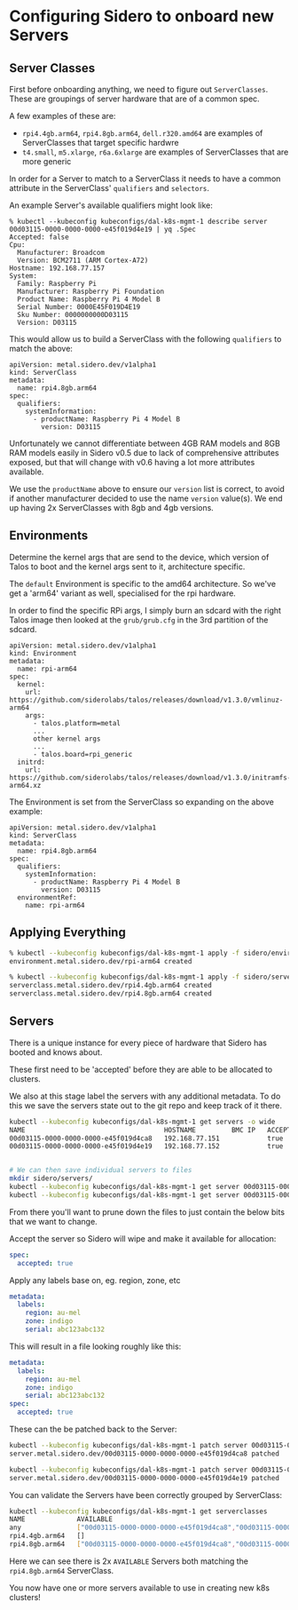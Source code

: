 # Configuring Sidero to onboard new Servers

## Server Classes
First before onboarding anything, we need to figure out `ServerClasses`. These are groupings of server hardware that are of a common spec.

A few examples of these are:
* `rpi4.4gb.arm64`, `rpi4.8gb.arm64`, `dell.r320.amd64` are examples of ServerClasses that target specific hardwre
* `t4.small`, `m5.xlarge`, `r6a.6xlarge` are examples of ServerClasses that are more generic

In order for a Server to match to a ServerClass it needs to have a common attribute in the ServerClass' `qualifiers` and `selectors`.

An example Server's available qualifiers might look like:
```
% kubectl --kubeconfig kubeconfigs/dal-k8s-mgmt-1 describe server 00d03115-0000-0000-0000-e45f019d4e19 | yq .Spec
Accepted: false
Cpu:
  Manufacturer: Broadcom
  Version: BCM2711 (ARM Cortex-A72)
Hostname: 192.168.77.157
System:
  Family: Raspberry Pi
  Manufacturer: Raspberry Pi Foundation
  Product Name: Raspberry Pi 4 Model B
  Serial Number: 0000E45F019D4E19
  Sku Number: 0000000000D03115
  Version: D03115
```

This would allow us to build a ServerClass with the following `qualifiers` to match the above:
```
apiVersion: metal.sidero.dev/v1alpha1
kind: ServerClass
metadata:
  name: rpi4.8gb.arm64
spec:
  qualifiers:
    systemInformation:
      - productName: Raspberry Pi 4 Model B
        version: D03115
```

Unfortunately we cannot differentiate between 4GB RAM models and 8GB RAM models easily in Sidero v0.5 due to lack of comprehensive attributes exposed, but that will change with v0.6 having a lot more attributes available.

We use the `productName` above to ensure our `version` list is correct, to avoid if another manufacturer decided to use the name `version` value(s). We end up having 2x ServerClasses with 8gb and 4gb versions.

## Environments
Determine the kernel args that are send to the device, which version of Talos to boot and the kernel args sent to it, architecture specific.

The `default` Environment is specific to the amd64 architecture. So we've get a 'arm64' variant as well, specialised for the rpi hardware.

In order to find the specific RPi args, I simply burn an sdcard with the right Talos image then looked at the `grub/grub.cfg` in the 3rd partition of the sdcard.

```
apiVersion: metal.sidero.dev/v1alpha1
kind: Environment
metadata:
  name: rpi-arm64
spec:
  kernel:
    url: https://github.com/siderolabs/talos/releases/download/v1.3.0/vmlinuz-arm64
    args:
      - talos.platform=metal
      ...
      other kernel args
      ...
      - talos.board=rpi_generic
  initrd:
    url: https://github.com/siderolabs/talos/releases/download/v1.3.0/initramfs-arm64.xz
```

The Environment is set from the ServerClass so expanding on the above example:
```
apiVersion: metal.sidero.dev/v1alpha1
kind: ServerClass
metadata:
  name: rpi4.8gb.arm64
spec:
  qualifiers:
    systemInformation:
      - productName: Raspberry Pi 4 Model B
        version: D03115
  environmentRef:
    name: rpi-arm64
```

## Applying Everything
```bash
% kubectl --kubeconfig kubeconfigs/dal-k8s-mgmt-1 apply -f sidero/environments.yaml
environment.metal.sidero.dev/rpi-arm64 created

% kubectl --kubeconfig kubeconfigs/dal-k8s-mgmt-1 apply -f sidero/serverclasses.yaml
serverclass.metal.sidero.dev/rpi4.4gb.arm64 created
serverclass.metal.sidero.dev/rpi4.8gb.arm64 created
```

## Servers
There is a unique instance for every piece of hardware that Sidero has booted and knows about.

These first need to be 'accepted' before they are able to be allocated to clusters.

We also at this stage label the servers with any additional metadata. To do this we save the servers state out to the git repo and keep track of it there.

```bash
kubectl --kubeconfig kubeconfigs/dal-k8s-mgmt-1 get servers -o wide
NAME                                   HOSTNAME         BMC IP   ACCEPTED   CORDONED   ALLOCATED   CLEAN   POWER   AGE
00d03115-0000-0000-0000-e45f019d4ca8   192.168.77.151            true                              true    on      20h
00d03115-0000-0000-0000-e45f019d4e19   192.168.77.152            true                              true    on      19h


# We can then save individual servers to files
mkdir sidero/servers/
kubectl --kubeconfig kubeconfigs/dal-k8s-mgmt-1 get server 00d03115-0000-0000-0000-e45f019d4ca8 -o yaml > sidero/servers/00d03115-0000-0000-0000-e45f019d4ca8.yaml
kubectl --kubeconfig kubeconfigs/dal-k8s-mgmt-1 get server 00d03115-0000-0000-0000-e45f019d4e19 -o yaml > sidero/servers/00d03115-0000-0000-0000-e45f019d4e19.yaml
```

From there you'll want to prune down the files to just contain the below bits that we want to change.

Accept the server so Sidero will wipe and make it available for allocation:
```yaml
spec:
  accepted: true
```

Apply any labels base on, eg. region, zone, etc
```yaml
metadata:
  labels:
    region: au-mel
    zone: indigo
    serial: abc123abc132
```

This will result in a file looking roughly like this:
```yaml
metadata:
  labels:
    region: au-mel
    zone: indigo
    serial: abc123abc132
spec:
  accepted: true
```

These can the be patched back to the Server:
```bash
kubectl --kubeconfig kubeconfigs/dal-k8s-mgmt-1 patch server 00d03115-0000-0000-0000-e45f019d4ca8 --patch-file sidero/servers/00d03115-0000-0000-0000-e45f019d4ca8.yaml --type merge
server.metal.sidero.dev/00d03115-0000-0000-0000-e45f019d4ca8 patched

kubectl --kubeconfig kubeconfigs/dal-k8s-mgmt-1 patch server 00d03115-0000-0000-0000-e45f019d4e19 --patch-file sidero/servers/00d03115-0000-0000-0000-e45f019d4e19.yaml --type merge
server.metal.sidero.dev/00d03115-0000-0000-0000-e45f019d4e19 patched
```

You can validate the Servers have been correctly grouped by ServerClass:
```bash
kubectl --kubeconfig kubeconfigs/dal-k8s-mgmt-1 get serverclasses
NAME             AVAILABLE                                                                         IN USE   AGE
any              ["00d03115-0000-0000-0000-e45f019d4ca8","00d03115-0000-0000-0000-e45f019d4e19"]   []       2d
rpi4.4gb.arm64   []                                                                                []       45h
rpi4.8gb.arm64   ["00d03115-0000-0000-0000-e45f019d4ca8","00d03115-0000-0000-0000-e45f019d4e19"]   []       45h
```

Here we can see there is 2x `AVAILABLE` Servers both matching the `rpi4.8gb.arm64` ServerClass.

You now have one or more servers available to use in creating new k8s clusters!
